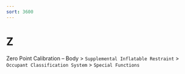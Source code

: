```yaml
---
sort: 3600
---
```

# Z

Zero Point Calibration – Body > `Supplemental Inflatable Restraint` > `Occupant Classification System` > `Special Functions`